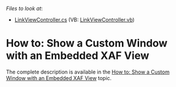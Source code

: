 <!-- default file list -->
*Files to look at*:

* [LinkViewController.cs](./CS/SolutionWithCustomWindow.Module.Win/Controllers/LinkViewController.cs) (VB: [LinkViewController.vb](./VB/SolutionWithCustomWindow.Module.Win/Controllers/LinkViewController.vb))
<!-- default file list end -->
# How to: Show a Custom Window with an Embedded XAF View


The complete description is available in the <a href="https://documentation.devexpress.com/#eXpressAppFramework/CustomDocument118165">How to: Show a Custom Window with an Embedded XAF View</a> topic.

<br/>


